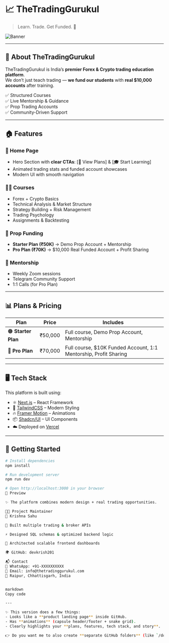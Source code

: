 # 📈 TheTradingGurukul  
> Learn. Trade. Get Funded. 🚀  

![Banner](https://capsule-render.vercel.app/api?type=waving&color=0:2E8B57,100:20B2AA&height=200&section=header&text=TheTradingGurukul&fontSize=45&fontColor=ffffff&animation=fadeIn)

---

## 🌟 About TheTradingGurukul  

TheTradingGurukul is India’s **premier Forex & Crypto trading education platform**.  
We don’t just teach trading — **we fund our students** with **real $10,000 accounts** after training.  

✅ Structured Courses  
✅ Live Mentorship & Guidance  
✅ Prop Trading Accounts  
✅ Community-Driven Support  

---

## 🏠 Features  

### 🎯 Home Page  
- Hero Section with **clear CTAs**: [📘 View Plans] & [🎓 Start Learning]  
- Animated trading stats and funded account showcases  
- Modern UI with smooth navigation  

### 🧑‍🏫 Courses  
- Forex + Crypto Basics  
- Technical Analysis & Market Structure  
- Strategy Building + Risk Management  
- Trading Psychology  
- Assignments & Backtesting  

### 💼 Prop Funding  
- **Starter Plan (₹50K)** → Demo Prop Account + Mentorship  
- **Pro Plan (₹70K)** → $10,000 Real Funded Account + Profit Sharing  

### 🤝 Mentorship  
- Weekly Zoom sessions  
- Telegram Community Support  
- 1:1 Calls (for Pro Plan)  

---

## 📊 Plans & Pricing  

| Plan | Price | Includes |
|------|-------|----------|
| 🟠 **Starter Plan** | ₹50,000 | Full course, Demo Prop Account, Mentorship |
| 🔵 **Pro Plan** | ₹70,000 | Full course, $10K Funded Account, 1:1 Mentorship, Profit Sharing |

---

## 🖥️ Tech Stack  

This platform is built using:  

- ⚛️ [Next.js](https://nextjs.org/) – React Framework  
- 🎨 [TailwindCSS](https://tailwindcss.com/) – Modern Styling  
- 🔥 [Framer Motion](https://www.framer.com/motion/) – Animations  
- 📦 [Shadcn/UI](https://ui.shadcn.com/) – UI Components  
- ☁️ Deployed on [Vercel](https://vercel.com/)  

---

## 🚀 Getting Started  

```bash
# Install dependencies
npm install

# Run development server
npm run dev

# Open http://localhost:3000 in your browser
📸 Preview

✨ The platform combines modern design + real trading opportunities.

🧑‍💻 Project Maintainer
👤 Krishna Sahu

💼 Built multiple trading & broker APIs

⚡ Designed SQL schemas & optimized backend logic

🎨 Architected scalable frontend dashboards

🌍 GitHub: devkrish201

📬 Contact
📱 WhatsApp: +91-XXXXXXXXXX
📧 Email: info@thetradinggurukul.com
📍 Raipur, Chhattisgarh, India


markdown
Copy code

---

✨ This version does a few things:  
- Looks like a **product landing page** inside GitHub.  
- Has **animations** (capsule header/footer + snake grid).  
- Clearly highlights your **plans, features, tech stack, and story**.  

👉 Do you want me to also create **separate GitHub folders** (like `/docs`, `/public/demo`, `/api`) so it looks like a **professional SaaS repo** instead of just a Next.js starter?

